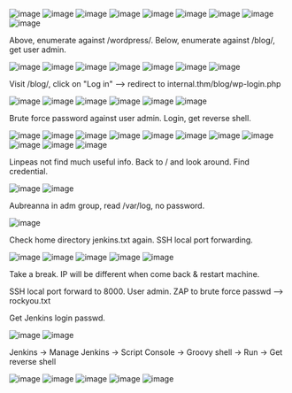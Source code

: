 ![image](https://github.com/user-attachments/assets/7b266bcb-574c-44cf-b79a-156ead305056)
![image](https://github.com/user-attachments/assets/105078f9-9709-4f54-bd69-706646f4f2e7)
![image](https://github.com/user-attachments/assets/8b1e49b9-f1df-46e2-87ca-5af58ea77cde)
![image](https://github.com/user-attachments/assets/7a4b060e-b327-49af-842b-9c09265d9ac7)
![image](https://github.com/user-attachments/assets/fa3a900f-b644-4b37-ac32-b108d40755f7)
![image](https://github.com/user-attachments/assets/0365731c-cfcb-4503-af37-e8ca44624ed5)
![image](https://github.com/user-attachments/assets/4db58e87-8e42-43d0-a2f8-109964fcf333)
![image](https://github.com/user-attachments/assets/063230cf-757a-40dc-8f1d-6660b4af094c)
![image](https://github.com/user-attachments/assets/4dd587e0-31cf-4a77-a0ab-4f24c8226512)

Above, enumerate against /wordpress/. Below, enumerate against /blog/, get user admin.

![image](https://github.com/user-attachments/assets/627fd3cd-099c-4231-87d1-8c102f62011f)
![image](https://github.com/user-attachments/assets/abf82a4f-8de1-4766-9ef4-c1ca331d8337)
![image](https://github.com/user-attachments/assets/bcbdbc8c-7485-4784-b317-1428d90538e3)
![image](https://github.com/user-attachments/assets/335819c0-9cca-4376-8cc7-e3f1de5fbd1e)
![image](https://github.com/user-attachments/assets/f63cb7da-30bd-4a3d-8304-5e0cbacaa203)
![image](https://github.com/user-attachments/assets/debb016b-0a9b-4443-afbb-72a9462db6d9)
![image](https://github.com/user-attachments/assets/b099310f-a574-42dc-abe0-118105748a5c)

Visit /blog/, click on "Log in" --> redirect to internal.thm/blog/wp-login.php

![image](https://github.com/user-attachments/assets/f21fe702-bc4a-4da6-9463-0382a2076df2)
![image](https://github.com/user-attachments/assets/660392bd-fad3-49df-a348-901c21c4d968)
![image](https://github.com/user-attachments/assets/bdf24487-db1f-4473-a6fd-a999a1a61ee4)
![image](https://github.com/user-attachments/assets/71eb0b8f-a9ac-4a4c-ae1d-2bbae715f6e8)
![image](https://github.com/user-attachments/assets/75ea3c6c-ba3b-4638-8bee-3c87d39df67c)
![image](https://github.com/user-attachments/assets/cd2f747b-051e-4adc-bfce-934028f9be45)


Brute force password against user admin. Login, get reverse shell.

![image](https://github.com/user-attachments/assets/f30cf008-a5dc-4d0d-8059-a824950eeb2f)
![image](https://github.com/user-attachments/assets/ca823bed-1014-4717-afb5-b9b1e775c66b)
![image](https://github.com/user-attachments/assets/bb3bd9a8-ef7c-40f7-96d3-0c539ece0eab)
![image](https://github.com/user-attachments/assets/417d02ae-8464-4e38-9435-6223ca0ae465)
![image](https://github.com/user-attachments/assets/20cd0ab1-2baf-44e7-a2b1-f7817bdc0a0e)
![image](https://github.com/user-attachments/assets/8b7b910e-0c26-4985-a497-d3cf1d5b727b)
![image](https://github.com/user-attachments/assets/9018c9c2-92f1-4459-8bc6-01a9b61a71cd)
![image](https://github.com/user-attachments/assets/8a81d886-35e3-400f-a88a-efd5c7c54203)
![image](https://github.com/user-attachments/assets/50c2dd77-7692-4c17-a27f-61e50f559122)
![image](https://github.com/user-attachments/assets/2d514fe5-f4eb-4f10-b886-a756f10218a7)
![image](https://github.com/user-attachments/assets/24558e2f-dfb0-40f2-870b-ee992d1fb879)


Linpeas not find much useful info. Back to / and look around. Find credential.

![image](https://github.com/user-attachments/assets/3f1f30dc-8506-4c54-8dfd-fd721d583aff)
![image](https://github.com/user-attachments/assets/a42ab000-e796-4a1c-a02f-57f7b7abab9e)

Aubreanna in adm group, read /var/log, no password.

![image](https://github.com/user-attachments/assets/58945426-e8ad-4d83-9622-49f486b735ac)

Check home directory jenkins.txt again. SSH local port forwarding.

![image](https://github.com/user-attachments/assets/1a53ddb8-0078-44ef-9da4-5935835082a4)
![image](https://github.com/user-attachments/assets/4fde5818-6a85-4e5c-a284-b08616000f72)
![image](https://github.com/user-attachments/assets/d8a75d36-a913-4f5d-8c8f-fdb049fd4df8)
![image](https://github.com/user-attachments/assets/b0aaa340-b56b-44eb-9447-8020f71d560e)
![image](https://github.com/user-attachments/assets/6471752b-1616-4f96-84f1-e78c534ded9f)

Take a break. IP will be different when come back & restart machine. 

SSH local port forward to 8000. User admin. ZAP to brute force passwd --> rockyou.txt

Get Jenkins login passwd. 

![image](https://github.com/user-attachments/assets/cdd24acd-8735-4568-a54a-2b0bfba8a5b0)
![image](https://github.com/user-attachments/assets/d65f53d0-d12e-4e1c-9a44-a339fed234df)

Jenkins -> Manage Jenkins -> Script Console -> Groovy shell -> Run -> Get reverse shell

![image](https://github.com/user-attachments/assets/d0102154-5e31-4980-858b-9472d5077727)
![image](https://github.com/user-attachments/assets/bb8c7498-e48c-4d4e-9e28-8fedeb9bf6c4)
![image](https://github.com/user-attachments/assets/2a6778da-653f-4e33-8ca2-c891014a2fda)
![image](https://github.com/user-attachments/assets/310d23c5-d44e-4047-b3e6-31a9258e7b9f)
![image](https://github.com/user-attachments/assets/9f80dd3f-f5fe-4318-97bf-728efd6321b0)




